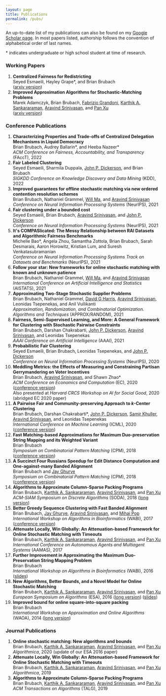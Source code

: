 ```yaml
---
layout: page
title: Publications
permalink: /pubs/
---
```


<p>
An up-to-date list of my publications can also be found on my <a href="https://scholar.google.com/citations?user=JFkDzroAAAAJ&hl=en">Google Scholar page</a>. In most papers listed, authorship follows the convention of alphabetical order of last names.
</p>

<p>
* indicates undergraduate or high school student at time of research.
</p>


<h3>Working Papers</h3>

<ol class="list-spacing">

  <li><strong>Centralized Fairness for Redistricting</strong><br>
    Seyed Esmaeili, Hayley Grape*, and Brian Brubach<br>
    (<a href="https://arxiv.org/abs/2203.00872">arxiv version</a>)
  </li>


  <li><strong>Improved Approximation Algorithms for Stochastic-Matching Problems</strong><br>
    Marek Adamczyk, Brian Brubach, <a href="http://people.idsia.ch/~grandoni/">Fabrizio Grandoni</a>,
    <a href="http://karthikabinavs.xyz">Karthik A. Sankararaman</a>,
    <a href="http://www.cs.umd.edu/~srin/">Aravind Srinivasan</a>, and
    <a href="https://sites.google.com/site/panxupi/">Pan Xu</a><br>
    (<a href="https://arxiv.org/pdf/2010.08142.pdf">arxiv version</a>)
  </li>

</ol>




<h3>Conference Publications</h3>

<ol class="list-spacing">

<li><strong>Characterizing Properties and Trade-offs of Centralized Delegation Mechanisms in Liquid Democracy</strong><br>
  Brian Brubach, Audrey Ballarin*, and Heeba Nazeer*<br>
  <em>ACM Conference on Fairness, Accountability, and Transparency</em> (FAccT), 2022
</li>


<li><strong>Fair Labeled Clustering</strong><br>
  Seyed Esmaeili, Sharmila Duppala, <a href="http://jpdickerson.com/">John P. Dickerson</a>, and Brian Brubach<br>
  <em>SIGKDD Conference on Knowledge Discovery and Data Mining</em> (KDD), 2022
</li>


<li><strong>Improved guarantees for offline stochastic matching via new ordered contention resolution schemes</strong><br>
  Brian Brubach, Nathaniel Grammel, <a href="http://www.columbia.edu/~wm2428/">Will Ma</a>,
  and <a href="http://www.cs.umd.edu/~srin/">Aravind Srinivasan</a><br>
  <em>Conference on Neural Information Processing Systems</em> (NeurIPS), 2021
</li>


<li><strong>Fair clustering under a bounded cost</strong><br>
  Seyed Esmaeili, Brian Brubach, <a href="http://www.cs.umd.edu/~srin/">
  Aravind Srinivasan</a>, and
  <a href="http://jpdickerson.com/">John P. Dickerson</a><br>
  <em>Conference on Neural Information Processing Systems</em> (NeurIPS), 2021
</li>


<li><strong>It's COMPASlicated: The Messy Relationship between RAI Datasets and Algorithmic Fairness Benchmarks</strong><br>
  Michelle Bao*, Angela Zhou, Samantha Zottola, Brian Brubach, Sarah Desmarais, Aaron Horowitz, Kristian Lum, and Suresh Venkatasubramanian<br>
  <em>Conference on Neural Information Processing Systems Track on Datasets and Benchmarks</em> (NeurIPS), 2021
</li>


<li><strong>Follow your star: New frameworks for online stochastic matching with known and unknown patience</strong><br>
  Brian Brubach, Nathaniel Grammel, <a href="http://www.columbia.edu/~wm2428/">Will Ma</a>,
  and <a href="http://www.cs.umd.edu/~srin/">Aravind Srinivasan</a><br>
  <em>International Conference on Artificial Intelligence and Statistics</em> (AISTATS), 2021
</li>


<li><strong>Approximating Two-Stage Stochastic Supplier Problems</strong><br>
  Brian Brubach, Nathaniel Grammel,
  <a href="https://sites.google.com/site/davidgharriswebsite/home">David G Harris</a>, <a href="http://www.cs.umd.edu/~srin/">Aravind Srinivasan</a>,
  Leonidas Tsepenekas, and Anil Vullikanti<br>
  <em>Approximation, Randomization, and Combinatorial Optimization. Algorithms and Techniques </em> (APPROX/RANDOM), 2021
</li>


<li><strong>Fairness, Semi-Supervised Learning, and More: A General Framework for Clustering with
Stochastic Pairwise Constraints</strong><br>
  Brian Brubach, Darshan Chakrabarti, <a href="http://jpdickerson.com/">John P. Dickerson</a>,
  <a href="http://www.cs.umd.edu/~srin/">Aravind Srinivasan</a>, and Leonidas Tsepenekas<br>
  <em>AAAI Conference on Artificial Intelligence</em> (AAAI), 2021
</li>

<li><strong>Probabilistic Fair Clustering</strong><br>
  Seyed Esmaeili, Brian Brubach, Leonidas Tsepenekas, and
  <a href="http://jpdickerson.com/">John P. Dickerson</a><br>
  <em>Conference on Neural Information Processing Systems</em> (NeurIPS), 2020
</li>

<li><strong>Meddling Metrics: the Effects of Measuring and Constraining
  Partisan Gerrymandering on Voter Incentives</strong><br>
  Brian Brubach, <a href="http://www.cs.umd.edu/~srin/">Aravind Srinivasan</a>,
  and Shawn Zhao*<br>
  <em>ACM Conference on Economics and Computation</em> (EC), 2020
  (<a href="/files/Paper-MeddingMetrics-EC20.pdf">conference version</a>)<br>
  Also presented at <em>Harvard CRCS Workshop on AI for Social Good</em>, 2020
  (abridged EC 2020 paper)
</li>

<li><strong>A Pairwise Fair and Community-preserving Approach to <em>k</em>-Center
  Clustering</strong><br>
  Brian Brubach, Darshan Chakrabarti*, <a href="http://jpdickerson.com/">John P. Dickerson</a>,
  <a href="http://www.cs.umd.edu/users/samir/">Samir Khuller</a>,
  <a href="http://www.cs.umd.edu/~srin/">Aravind Srinivasan</a>, and
  Leonidas Tsepenekas<br>
  <em>International Conference on Machine Learning</em> (ICML), 2020
  (<a href="/files/Paper-PairFair-ICML20.pdf">conference version</a>)
</li>

<li><strong>Fast Matching-based Approximations for Maximum Duo-preservation
  String Mapping and its Weighted Variant</strong><br>
  Brian Brubach<br>
  <em>Symposium on Combinatorial Pattern Matching</em>
  (CPM), 2018
  (<a href="http://drops.dagstuhl.de/opus/volltexte/2018/8706/pdf/LIPIcs-CPM-2018-5.pdf">conference version</a>)
</li>

<li><strong>A Succinct Four Russians Speedup for Edit Distance Computation
  and One-against-many Banded Alignment</strong><br>
  Brian Brubach and <a href="http://www.cbcb.umd.edu/~jayg/">Jay Ghurye</a><br>
  <em>Symposium on Combinatorial Pattern Matching</em> (CPM), 2018
  (<a href="http://drops.dagstuhl.de/opus/volltexte/2018/8696/pdf/LIPIcs-CPM-2018-13.pdf">conference version</a>)
</li>

<li><strong>Algorithms to Approximate Column-Sparse Packing Programs</Strong><br>
  Brian Brubach, <a href="http://karthikabinavs.xyz">Karthik A. Sankararaman</a>,
  <a href="http://www.cs.umd.edu/~srin/">Aravind Srinivasan</a>, and
  <a href="https://sites.google.com/site/panxupi/">Pan Xu</a><br>
  <em>ACM-SIAM Symposium on Discrete Algorithms</em>
  (SODA), 2018
  (<a href="https://arxiv.org/pdf/1711.02724.pdf">long version</a>)
</li>

<li><strong>Better Greedy Sequence Clustering with Fast Banded Alignment</strong><br>
  Brian Brubach, <a href="http://www.cbcb.umd.edu/~jayg/">Jay Ghurye</a>,
  <a href="http://www.cs.umd.edu/~srin/">Aravind Srinivasan</a>, and
  <a href="http://www.cbcb.umd.edu/~mpop/">Mihai Pop</a><br>
  <em>International Workshop on Algorithms in Bioinformatics</em>
  (WABI), 2017
  (<a href="http://drops.dagstuhl.de/opus/volltexte/2017/7642/pdf/LIPIcs-WABI-2017-3.pdf">conference version</a>)
</li>

<li><strong>Attenuate Locally, Win Globally: An Attenuation-based Framework
  for Online Stochastic Matching with Timeouts</strong><br>
  Brian Brubach, <a href="http://karthikabinavs.xyz">Karthik A. Sankararaman</a>,
  <a href="http://www.cs.umd.edu/~srin/">Aravind Srinivasan</a>, and
  <a href="https://sites.google.com/site/panxupi/">Pan Xu</a><br>
  <em>International Conference on Autonomous Agents and Multiagent Systems</em>
  (AAMAS), 2017
</li>

<li><strong>Further Improvement in Approximating the Maximum Duo-Preservation
  String Mapping Problem</strong><br>
  Brian Brubach<br>
  <em>International Workshop on Algorithms in Bioinformatics</em> (WABI), 2016
  (<a href="http://www.cs.umd.edu/~bbrubach/WABI16-MPSM-Slides.pdf">slides</a>)
</li>

<li><strong>New Algorithms, Better Bounds, and a Novel Model for Online
  Stochastic Matching</strong><br>
  Brian Brubach, <a href="http://karthikabinavs.xyz">Karthik A. Sankararaman</a>,
  <a href="http://www.cs.umd.edu/~srin/">Aravind Srinivasan</a>, and
  <a href="https://sites.google.com/site/panxupi/">Pan Xu</a><br>
  <em>European Symposium on Algorithms</em> (ESA), 2016
  (<a href="http://arxiv.org/abs/1606.06395">long version</a>)
  (<a href="http://www.cs.umd.edu/~bbrubach/ESA16-Matching-Slides.pdf">slides</a>)
</li>

<li><strong>Improved bound for online square-into-square packing</strong><br>
  Brian Brubach<br>
  <em>International Workshop on Approximation and Online Algorithms</em> (WAOA), 2014
  (<a href="http://www.cs.umd.edu/~bbrubach/Brubach-Online_Square_Packing_Long_Version.pdf">long version</a>)
</li>

</ol>




<h3>Journal Publications</h3>

<ol class="list-spacing">

<li><strong>Online stochastic matching: New algorithms and bounds</strong><br>
  Brian Brubach, <a href="http://karthikabinavs.xyz">Karthik A. Sankararaman</a>,
  <a href="http://www.cs.umd.edu/~srin/">Aravind Srinivasan</a>, and
  <a href="https://sites.google.com/site/panxupi/">Pan Xu</a><br>
  <em>Algorithmica</em>, 2020 (update of our ESA 2016 paper)
</li>

<li><strong>Attenuate Locally, Win Globally: An Attenuation-based Framework
  for Online Stochastic Matching with Timeouts</strong><br>
  Brian Brubach, <a href="http://karthikabinavs.xyz">Karthik A. Sankararaman</a>,
  <a href="http://www.cs.umd.edu/~srin/">Aravind Srinivasan</a>, and
  <a href="https://sites.google.com/site/panxupi/">Pan Xu</a><br>
  <em>Algorithmica</em>, 2019
</li>

<li><strong>Algorithms to Approximate Column-Sparse Packing Programs</strong><br>
  Brian Brubach, <a href="http://karthikabinavs.xyz">Karthik A. Sankararaman</a>,
  <a href="http://www.cs.umd.edu/~srin/">Aravind Srinivasan</a>, and
  <a href="https://sites.google.com/site/panxupi/">Pan Xu</a><br>
  <em>ACM Transactions on Algorithms</em> (TALG), 2019
</li>

</ol>
